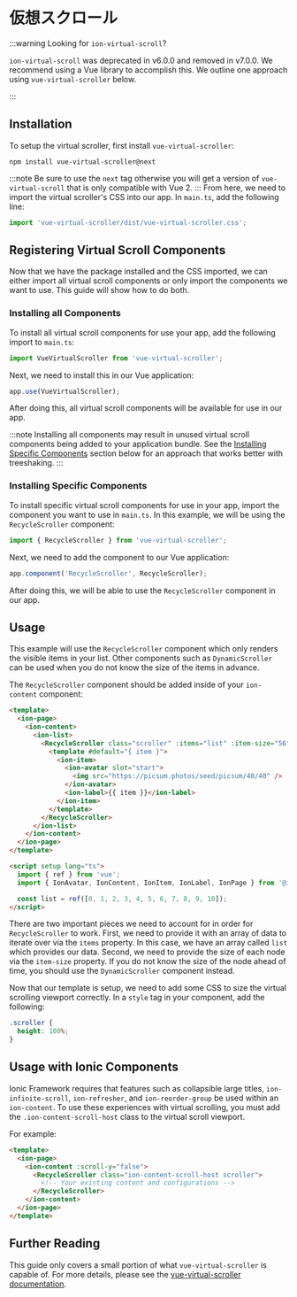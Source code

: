 # 仮想スクロール

:::warning Looking for `ion-virtual-scroll`?

`ion-virtual-scroll` was deprecated in v6.0.0 and removed in v7.0.0. We recommend using a Vue library to accomplish this. We outline one approach using `vue-virtual-scroller` below.

:::

## Installation

To setup the virtual scroller, first install `vue-virtual-scroller`:

```shell
npm install vue-virtual-scroller@next
```

:::note
Be sure to use the `next` tag otherwise you will get a version of `vue-virtual-scroll` that is only compatible with Vue 2.
:::
From here, we need to import the virtual scroller's CSS into our app. In `main.ts`, add the following line:

```js
import 'vue-virtual-scroller/dist/vue-virtual-scroller.css';
```

## Registering Virtual Scroll Components

Now that we have the package installed and the CSS imported, we can either import all virtual scroll components or only import the components we want to use. This guide will show how to do both.

### Installing all Components

To install all virtual scroll components for use your app, add the following import to `main.ts`:

```js
import VueVirtualScroller from 'vue-virtual-scroller';
```

Next, we need to install this in our Vue application:

```js
app.use(VueVirtualScroller);
```

After doing this, all virtual scroll components will be available for use in our app.

:::note
Installing all components may result in unused virtual scroll components being added to your application bundle. See the [Installing Specific Components](#installing-specific-components) section below for an approach that works better with treeshaking.
:::

### Installing Specific Components

To install specific virtual scroll components for use in your app, import the component you want to use in `main.ts`. In this example, we will be using the `RecycleScroller` component:

```js
import { RecycleScroller } from 'vue-virtual-scroller';
```

Next, we need to add the component to our Vue application:

```js
app.component('RecycleScroller', RecycleScroller);
```

After doing this, we will be able to use the `RecycleScroller` component in our app.

## Usage

This example will use the `RecycleScroller` component which only renders the visible items in your list. Other components such as `DynamicScroller` can be used when you do not know the size of the items in advance.

The `RecycleScroller` component should be added inside of your `ion-content` component:

```html
<template>
  <ion-page>
    <ion-content>
      <ion-list>
        <RecycleScroller class="scroller" :items="list" :item-size="56">
          <template #default="{ item }">
            <ion-item>
              <ion-avatar slot="start">
                <img src="https://picsum.photos/seed/picsum/40/40" />
              </ion-avatar>
              <ion-label>{{ item }}</ion-label>
            </ion-item>
          </template>
        </RecycleScroller>
      </ion-list>
    </ion-content>
  </ion-page>
</template>

<script setup lang="ts">
  import { ref } from 'vue';
  import { IonAvatar, IonContent, IonItem, IonLabel, IonPage } from '@ionic/vue';

  const list = ref([0, 1, 2, 3, 4, 5, 6, 7, 8, 9, 10]);
</script>
```

There are two important pieces we need to account for in order for `RecycleScroller` to work. First, we need to provide it with an array of data to iterate over via the `items` property. In this case, we have an array called `list` which provides our data. Second, we need to provide the size of each node via the `item-size` property. If you do not know the size of the node ahead of time, you should use the `DynamicScroller` component instead.

Now that our template is setup, we need to add some CSS to size the virtual scrolling viewport correctly. In a `style` tag in your component, add the following:

```css
.scroller {
  height: 100%;
}
```

## Usage with Ionic Components

Ionic Framework requires that features such as collapsible large titles, `ion-infinite-scroll`, `ion-refresher`, and `ion-reorder-group` be used within an `ion-content`. To use these experiences with virtual scrolling, you must add the `.ion-content-scroll-host` class to the virtual scroll viewport.

For example:

```html
<template>
  <ion-page>
    <ion-content :scroll-y="false">
      <RecycleScroller class="ion-content-scroll-host scroller">
        <!-- Your existing content and configurations -->
      </RecycleScroller>
    </ion-content>
  </ion-page>
</template>
```

## Further Reading

This guide only covers a small portion of what `vue-virtual-scroller` is capable of. For more details, please see the [vue-virtual-scroller documentation](https://github.com/Akryum/vue-virtual-scroller/blob/next/packages/vue-virtual-scroller/README.md).
